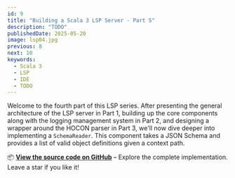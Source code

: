```yaml
---
id: 9
title: "Building a Scala 3 LSP Server - Part 5"
description: "TODO"
publishedDate: 2025-05-20
image: lsp04.jpg
previous: 8
next: 10
keywords:
  - Scala 3
  - LSP
  - IDE
  - TODO
---
```


Welcome to the fourth part of this LSP series. After presenting the general architecture of the LSP server in Part 1, building up the core components along with the logging management system in Part 2, and designing a wrapper around the HOCON parser in Part 3, we'll now dive deeper into implementing a `SchemaReader`. This component takes a JSON Schema and provides a list of valid object definitions given a context path.

📦 [**View the source code on GitHub**](https://github.com/smart-data-lake/sdl-lsp) – Explore the complete implementation. Leave a star if you like it!

